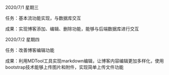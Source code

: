 2020/7/1 星期三

任务：基本流功能实现，与数据库交互

成果：实现博客添加、编辑、删除功能，能够与后端数据库进行交互

2020/7/2 星期四

任务：改善博客编辑功能

成果：利用MDTool工具实现markdown编辑，让博客内容编辑更加多样化，使用bootstrap技术能够上传图片和附件，实现简单上传文件功能